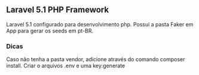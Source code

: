 ## Laravel 5.1 PHP Framework

Laravel 5.1 configurado para desenvolvimento php. Possui a pasta Faker em App para gerar os seeds em pt-BR.

### Dicas

Caso não tenha a pasta vendor, adicione através do comando composer install. Criar o arquivos .env e uma key:generate

